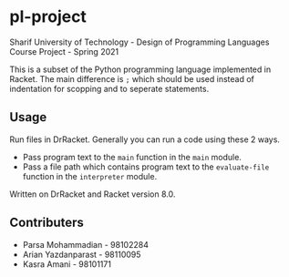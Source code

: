 # pl-project

Sharif University of Technology - Design of Programming Languages Course Project - Spring 2021 

This is a subset of the Python programming language implemented in Racket. The main difference is `;` which should be used instead of indentation for scopping and to seperate statements.

## Usage

Run files in DrRacket. Generally you can run a code using these 2 ways.

- Pass program text to the `main` function in the `main` module.
- Pass a file path which contains program text to the `evaluate-file` function in the `interpreter` module.

Written on DrRacket and Racket version 8.0.

## Contributers

- Parsa Mohammadian - 98102284
- Arian Yazdanparast - 98110095
- Kasra Amani - 98101171
